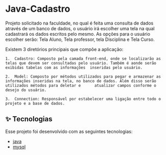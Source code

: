 # Java-Cadastro

Projeto solicitado na faculdade, no qual é feita uma consulta de dados através de um banco de dados, o usuário irá escolher uma tela na qual cadastrará os dados escritos pelo  mesmo. As opções para o usuário escolher serão: Tela Aluno, Tela professor, tela Disciplina e Tela Curso.
  
  Existem 3 diretórios principais que compõe a aplicação:
  
    1.	Cadastro: Composto pela camada front-end, onde se localizarão as telas que devem ser consultadas pelo usuário. Também é aonde serão exibidas tabelas com as informações  inseridas pelo usuário.
    
    2.	Model: Composto por métodos utilizados para pegar e armazenar as informações inseridas na tela, no banco de dados. Além disso serão utilizados métodos para deletar e      atualizar campos conforme o desejo do usuário.
    
    3.	Connection: Responsável por estabelecer uma ligação entre todo o projeto e a base de dados.


## ✨ Tecnologias

Esse projeto foi desenvolvido com as seguintes tecnologias:

- [java](https://www.java.com/en/)
- [mysql](https://www.mysql.com/)
